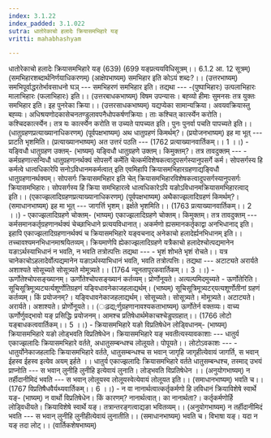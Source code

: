 ```yaml
---
index: 3.1.22
index_padded: 3.1.022
sutra: धातोरेकाचो हलादेः क्रियासमभिहारे यङ्
vritti: mahabhashyam

---
```

 धातोरेकाचो हलादेः क्रियासमभिहारे यङ् (639) (699 यङ्प्रत्ययविधिसूत्रम्।। 6.1.2 आ. 12 सूत्रम्) (समभिहारशब्दार्थनिर्णयाधिकरणम्) (आक्षेपभाष्यम्) समभिहार इति कोऽयं शब्दः?।। (उत्तरभाष्यम्) समभिपूर्वाद्धरतेर्भावसाधनो घञ् --- समभिहरणं समभिहार इति। तद्यथा --- -(पुष्पाभिहारः) उत्पलाभिहारः मालाभिहारः (फलाभिहारः) इति।। (उत्तरबाधकभाष्यम्) विषम उपन्यासः। बह्व्यो हीमाः सुमनसः तत्र युक्तः समभिहार इति। इह पुनरेका क्रिया।। (उत्तरसाधकभाष्यम्) यद्यप्येका सामान्यक्रिया। अवयवक्रियास्तु बह्व्यः। अधिश्रयणोदकासेचनतण्डुलावपनैधोपकर्षणक्रियाः। ताः कश्चित् कार्त्स्येन करोति। कश्चिदकार्त्स्येन। तत्र यः कार्त्स्येन करोति स उच्यते पापच्यत इति। पुनः पुनर्वा पचति पापच्यते इति।। (धातुग्रहणप्रत्याख्यानाधिकरणम्) (पूर्वपक्षभाष्यम्) अथ धातुग्रहणं किमर्थम्?। (प्रयोजनभाष्यम्) इह मा भूत् --- प्राटति भृशमिति। (प्रत्याख्यानभाष्यम्) अत उत्तरं पठति --- (1762 प्रत्याख्यानवार्तिकम्।। 1 ।।) - यङ्विधौ धातुग्रहण उक्तम्- (भाष्यम्) यङ्विधौ धातुग्रहणे उक्तम्। किमुक्तम्?। तत्र तावदुक्तम् --- - कर्मग्रहणात्सन्विधौ धातुग्रहणानर्थक्यं सोपसर्गे कर्मेति चेत्कर्मविशेषकत्वादुपसर्गस्यानुपसर्गे कर्म। सोपसर्गस्य हि कर्मत्वे धात्वधिकारेपि सनोऽविधानमकर्मत्वात् इति एवमिहापि क्रियासमभिहारग्रहणाद्यङ्विधौ धातुग्रहणानर्थक्यम्। सोपसर्गः क्रियासमभिहार इति चेत् क्रियासमभिहारविशेषकत्वादुपसर्गस्यानुपसर्गः क्रियासमभिहारः। सोपसर्गस्य हि क्रिया समभिहारत्वे धात्वधिकारेऽपि यङोऽविधानमक्रियासमभिहारत्वाद् इति।। (एकाज्झलादिग्रहणप्रत्याख्यानाधिकरणम्) (पूर्वपक्षभाष्यम्) अथैकाज्झलादिग्रहणं किमर्थम्?। (समाधानभाष्यम्) इह मा भूत् --- जागर्त्ति भृशम्। इर्क्षते भृशमिति।। (1763 प्रत्याख्यानवार्तिकम्।। 2 ।।) - एकाज्झलादिग्रहणे चोक्तम्- (भाष्यम्) एकाज्झलादिग्रहणे चोक्तम्। किमुक्तम्। तत्र तावदुक्तम् --- कर्मसमानकर्तृग्रहणानर्थक्यं चेच्छाभिधाने प्रत्ययविधानात्। अकर्मणो ह्यसमानकर्तृकाद्वा अनभिधानाद् इति। इहापि एकाज्झलादिग्रहणानर्थक्यं च क्रियासमभिहारे यङ्वचनाद् अनेकाचो हलादेर्ह्यनभिधानम् इति।। तच्चावश्यमनभिधानमाश्रयितव्यम्। क्रियमाणेपि ह्येकाज्झलादिग्रहणे यत्रैकाचो हलादेश्चोत्पद्यमानेन यङाऽर्थस्याभिधानं न भवति, न भवति तत्रोत्पत्तिः तद्यथा --- - भृशं शोभते भृशं रोचते।। यत्र चानेकाचोऽहलादेर्वोत्पद्यमानेन यङाऽर्थस्याभिधानं भवति, भवति तत्रोत्पत्तिः। तद्यथा --- अटाट्यते अरार्यते अशाश्यते सोसूच्यते सोसूत्र्यते मोमूत्र्यते।। (1764 न्यूनतापूरकवार्तिकम्।। 3 ।।) - ऊर्णोतेश्चोपसङ्ख्यानम्। ऊर्णोतेश्चोपसङ्ख्यानं कर्तव्यम्। प्रोर्णोनूयते। अत्यल्पमिदमुच्यते - ऊर्णोतेरिति। सूचिसूत्रिमूत्र्यट्यर्त्यशूर्णोतिग्रहणं यङ्विधावनेकाजहलाद्यर्थम्। (भाष्यम्) सूचिसूत्रिमूत्र्यटर्‌यत्यशूर्णोतीनां ग्रहणं कर्तव्यम्। किं प्रयोजनम्?। यङ्विधावनेकाजहलाद्यर्थम्। सोसूच्यते। सोसूत्र्यते। मोमूत्र्यते। अटाट्यते। अरार्यते। अशाश्यते। प्रोर्णोनूयते।। (ःढ़द्य;र्णुग्रहणानावश्यकताभाष्यम्) ऊर्णोतेर्न वक्तव्यः। वाच्य ऊर्णोर्णुवद्भावो यङ् प्रसिद्धिः प्रयोजनम्। आमश्च प्रतिषेधार्थमेकाचश्चेडुपग्रहात्।। (1766 लोटो यङ्बाधकत्ववार्तिकम्।। 5 ।।) - क्रियासमभिहारे यङो विप्रतिषेधेन लोड्विधानम्- (भाष्यम्) क्रियासमभिहारे यङो लोड्भवति विप्रतिषेधेन। क्रियासमभिहारे यङ् भवतीत्यस्यावकाशाः --- धातुर्य एकाज्झलादिः क्रियासमभिहारे वर्तते, अधातुसम्बन्धश्च लोलूयते। पोपूयते।। लोटोऽवकाशः --- - धातुर्योनेकाजहलादिः क्रियासमभिहारे वर्तते, धातुसम्बन्धश्च स भवान् जागृहि जागृहीत्येवायं जागर्ति, स भवान् ईहस्व ईहस्व इत्येव अयम् इर्हते ।। धातुर्य एकाज्झलादिः क्रियासमभिहारे वर्तते धातुसम्बन्धश्च, तस्माद् उभयं प्राप्नोति --- स भवान् लुनीहि लुनीहि इत्येवायं लुनाति। लोड्भवति विप्रतिषेधेन ।। (अनुयोगभाष्यम्) न तर्हीदानीमिदं भवति --- स भवान् लोलूयस्व लोलूयस्वेत्येवायं लोलूयत इति।। (समाधानभाष्यम्) भवति च।। (1767 विप्रतिषैधवैर्यथ्यवार्तिकम्।। 6 ।।) - न वा नानार्थत्वात्कर्तृकर्मणो हि लविधानं क्रियाविशेषे स्वार्थे यङ्- (भाष्यम्) न वार्थो विप्रतिषेधेन। किं कारणम्? नानार्थत्वात्। का नानार्थता?। कर्तृकर्मणोर्हि लोड्विधीयते। क्रियाविशेषे स्वार्थे यङ्। तत्रान्तरङ्गत्वाद्यङा भवितव्यम्।। (अनुयोगभाष्यम्) न तर्हीदानीमिदं भवति --- स भवान् लुनीहि लुनीहीत्येवायं लुनातीति।। (समाधानभाष्यम्) भवति च। विभाषा यङ्। यदा न यङ् तदा लोट्।। (वार्तिकशेषभाष्यम्) 